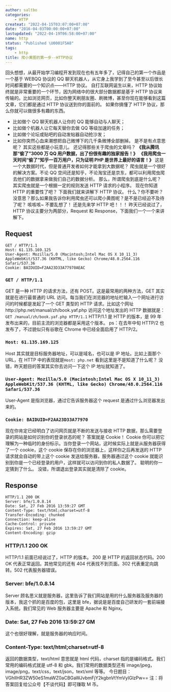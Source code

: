 ```yaml
---
author: saltbo
categories:
    - HTTP
createat: "2022-04-15T03:07:00+07:00"
date: "2016-04-03T00:00:00+07:00"
lastupdated: "2022-04-19T06:58:00+07:00"
name: http
status: "Published \U0001F5A8"
tags:
    - http
title: 爬小黄图的第一步--HTTP协议
---
```


回头想想，从最开始学习编程开发到现在也有五年多了，记得自己的第一个作品是一个基于 WEBQQ 协议的 QQ 聊天机器人，从它身上我学到了至今甚至以后很长时间都需要的一个知识点——HTTP 协议。
自打互联网诞生以来，HTTP 协议始终就是非常重要的一个环节，因为网络中的很大部分数据都是基于 HTTP 协议来传输的。比如浏览网页，比如你整天刷朋友圈、刷微博，甚至你现在能够看到这篇文章，它们都是通过 HTTP 协议送到你的面前的。
如果你搞懂了 HTTP 协议，那么你就可以做很多有趣的东西。
- 比如做个 QQ 聊天机器人让你的 QQ 能够自动与人聊天；
- 比如做个机器人让它每天替你去做 QQ 等级加速的任务；
- 比如做个论坛或贴吧的自动发帖器自动抢沙发；
- 比如你突然心血来潮想把自己微博下的几千条微博全部删掉。
是不是有点意思呢？
其实这些都是小玩意儿。
还记得那些关于爬虫的文章吗？
**《我从腾讯那“偷了”3000 万 QQ 用户数据，出了份很有趣的独家报告！》**
**《我用爬虫一天时间“偷了”知乎一百万用户，只为证明 PHP 是世界上最好的语言！》**
这是一个大数据时代，但是普通开发者如何才能拿到大数据呢？
爬虫就是一个很好的解决方案。不论 QQ 空间还是知乎，不论淘宝还是京东，都可以利用爬虫爬去他们的数据拿来做我们自己的数据分析。
那么，所谓爬虫到底是什么呢？
其实爬虫就是一个根据一定的规则发送 HTTP 请求的小程序。
现在你知道 HTTP 的重要性了吧？
下面我们就来讲解下 HTTP 协议。
什么？你不要听？没意思？那么如果我告诉你利用爬虫还可以爬小黄图呢？是不是已经迫不及待了呢？
咳咳咳~
不要乱想了！
还是先来学 HTTP 吧！！！
昨天已经说过了，HTTP 协议主要分为两部分，Request 和 Response，下面我们一个一个来讲解下。
## Request
```plain text
GET / HTTP/1.1
Host: 61.135.169.125
User-Agent: Mozilla/5.0 (Macintosh;Intel Mac OS X 10_11_3) AppleWebKit/537.36 (KHTML, like Gecko) Chrome/48.0.2564.116 Safari/537.36
Cookie: BAIDUID=F2AA23D33A77970AEAC
```
### `GET / HTTP/1.1`
GET 是一种 HTTP 的请求方法，还有 POST。这是最常用的两种方法，GET 其实就是在进行最普通的 URL 访问。每当我们在浏览器的地址栏输入一个网址进行访问的时候都是发起了一个 GET 类型的 HTTP 请求。比如这个网址http://php.net/manual/zh/book.yaf.php
访问这个地址发出的 HTTP 数据就是： `GET /manual/zh/book.yaf.php HTTP/1.1`
HTTP/1.1 是 HTTP 的版本，是 99 年发布出来的，目前主流的浏览器都是采用这个版本。
ps：在去年中旬 HTTP/2 也发布了，不过貌似只有谷歌在 Chrome 中已经全面启用了 HTTP/2。
### `Host: 61.135.169.125`
Host 其实就是目标服务器地址，可以是域名，也可以是 IP 地址。比如上面那个 URL，在 HTTP 中的表现就是`Host: php.net`
看到这里是不是知道了什么呢？
没错，昨天题目的答案其实你去访问一下这个 IP 地址就知道了。
### `User-Agent: Mozilla/5.0 (Macintosh;Intel Mac OS X 10_11_3) AppleWebKit/537.36 (KHTML, like Gecko) Chrome/48.0.2564.116 Safari/537.36`
User-Agent 是指浏览器，通过它告诉服务器这个 request 是通过什么浏览器发出来的。
### `Cookie: BAIDUID=F2AA23D33A77970`
现在你肯定已经明白了访问网页就是不断的发送与接收 HTTP 数据，那么需要登录的网站是如何识别你的登录状态的呢？
答案就是 Cookie！
Cookie 你可以把它理解为一种临时的身份标示。当你登录一个网站，这时候实际上就是从服务器获得了一个 cookie，这个 cookie 保存在你的浏览器上，这样你之后再发送的 HTTP 请求就会自动的带上这个 cookie 发送给服务器，服务器通过这个 cookie 就能识别到你是一个已经登录的用户，这样就可以访问到你的私人数据了。
聪明的你一定猜到了什么。
没错，所谓退出登录其实就是清除了 cookie。
## Response
```plain text
HTTP/1.1 200 OK
Server: bfe/1.0.8.14
Date: Sat, 27 Feb 2016 13:59:27 GMT
Content-Type: text/html;charset=utf-8
Transfer-Encoding: chunked
Connection: keep-alive
Cache-Control: private
Expires: Sat, 27 Feb 2016 13:59:27 GMT
Content-Encoding: gzip
```
### HTTP/1.1 200 OK
HTTP/1.1 前面已经说过了，HTTP 的版本。
200 是 HTTP 的返回状态代码。200 OK 代表正常返回。其他常见的还有 404 代表找不到页面。302 代表重定向跳转。502 代表服务器错误。
### Server: bfe/1.0.8.14
Server 顾名思义就是服务器，这里告诉了我们网站是用的什么服务器及服务器的版本，我这个抓的是百度的包，这里是 bfe，据说是是百度自己研发的一套前端接入系统。我们常见的 Web 服务器主要是 Apache 和 Nginx。
### Date: Sat, 27 Feb 2016 13:59:27 GM
这个也很好理解，就是服务器的响应时间。
### Content-Type: text/html;charset=utf-8
返回的数据类型，text/html 意思就是 html 代码，charset 指的是编码格式。我们常用的编码格式就是 utf-8 和 gbk。我们常用的数据类型还有 image/jpeg，image/png，text/css，text/json，text/xml 等等。
今日题目：
VGhlIHR3ZW50eS1maWZ0aCBGaWJvbmFjY2kgbnVtYmVyIGlzPw==
注：将答案回复给公众号【不谈代码】即可赚取 M 币。
